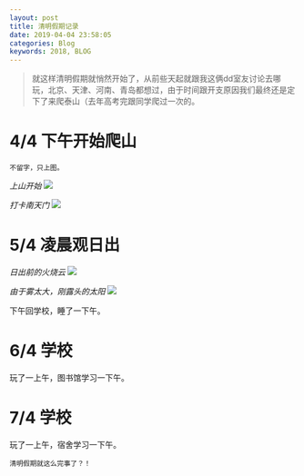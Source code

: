 ```yaml
---
layout: post
title: 清明假期记录
date: 2019-04-04 23:58:05
categories: Blog
keywords: 2018, BLOG
---
```

> 就这样清明假期就悄然开始了，从前些天起就跟我这俩dd室友讨论去哪玩，北京、天津、河南、青岛都想过，由于时间跟开支原因我们最终还是定下了来爬泰山（去年高考完跟同学爬过一次的。

<!--more-->

# 4/4 下午开始爬山 #

    不留字，只上图。

*上山开始*
![](https://blog.api2u.cn/images/posts/qingming/img1.jpg)


*打卡南天门*
![](https://blog.api2u.cn/images/posts/qingming/img2.jpg)

# 5/4 凌晨观日出 #

*日出前的火烧云*
![](https://blog.api2u.cn/images/posts/qingming/img3.jpg)


*由于雾太大，刚露头的太阳*
![](https://blog.api2u.cn/images/posts/qingming/img4.jpg)

下午回学校，睡了一下午。

# 6/4 学校 #

玩了一上午，图书馆学习一下午。

# 7/4 学校 #

玩了一上午，宿舍学习一下午。


    清明假期就这么完事了？！